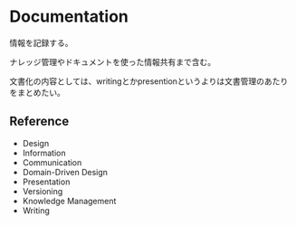 # Documentation

情報を記録する。

ナレッジ管理やドキュメントを使った情報共有まで含む。

文書化の内容としては、writingとかpresentionというよりは文書管理のあたりをまとめたい。

## Reference

- Design
- Information
- Communication
- Domain-Driven Design
- Presentation
- Versioning
- Knowledge Management
- Writing
